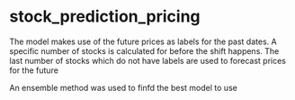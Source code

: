 # stock_prediction_pricing
The model makes use of the future prices as labels for the past dates. 
A specific number of stocks is calculated for before the shift happens.
The last number of stocks which do not have labels are used to forecast prices for the future

An ensemble method was used to finfd the best model to use
